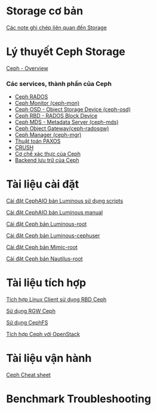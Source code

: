 # Storage cơ bản 

[Các note ghi chép liên quan đến Storage]()

# Lý thuyết Ceph Storage

[Ceph - Overview]()

### Các services, thành phần của Ceph

- [Ceph RADOS]()
- [Ceph Monitor (ceph-mon)]()
- [Ceph OSD - Object Storage Device (ceph-osd)]()
- [Ceph RBD - RADOS Block Device]()
- [Ceph MDS - Metadata Server (ceph-mds)]()
- [Ceph Object Gateway(ceph-radosgw)]()
- [Ceph Manager (ceph-mgr)]()
- [Thuật toán PAXOS]()
- [CRUSH]()
- [Cơ chế xác thực của Ceph]()
- [Backend lưu trữ của Ceph]()

# Tài liệu cài đặt

[Cài đặt CephAIO bản Luminous sử dụng scripts](https://github.com/uncelvel/script-ceph-lumi-aio)

[Cài đặt CephAIO bản Luminous manual](docs/setup/ceph-luminous-aio.md)

[Cài đặt Ceph bản Luminous-root](docs/setup/ceph-luminous.md)

[Cài đặt Ceph bản Luminous-cephuser](docs/setup/ceph-luminous-cephuser.md)

[Cài đặt Ceph bản Mimic-root](docs/setup/ceph-mimic.md)

[Cài đặt Ceph bản Nautilus-root](docs/setup/ceph-nautilus.md)

# Tài liệu tích hợp

[Tích hợp Linux Client sử dụng RBD Ceph]()

[Sử dụng RGW Ceph]()

[Sử dụng CephFS]()

[Tích hợp Ceph với OpenStack](docs/operating/ceph-vs-openstack.md)

# Tài liệu vận hành

[Ceph Cheat sheet](docs/operating/ceph-cheat-sheet.md)

# Benchmark Troubleshooting